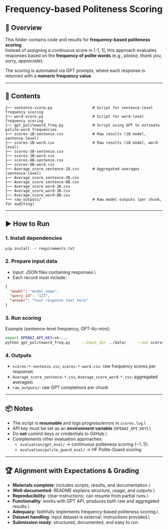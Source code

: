 # Frequency-based Politeness Scoring

## 📌 Overview

This folder contains code and results for **frequency-based politeness
scoring**.\
Instead of assigning a continuous score in \[-1, 1\], this approach
evaluates responses based on the **frequency of polite words** (e.g.,
*please, thank you, sorry, appreciate*).

The scoring is automated via GPT prompts, where each response is
returned with a **numeric frequency value**.

------------------------------------------------------------------------

## 📂 Contents

    ├── sentence-score.py                  # Script for sentence-level frequency scoring
    ├── word-score.py                      # Script for word-level frequency scoring
    ├── gpt_politeword_freq.py             # Script using GPT to estimate polite-word frequencies
    ├── scores-1B-sentence.csv             # Raw results (1B model, sentence-level)
    ├── scores-1B-word.csv                 # Raw results (1B model, word-level)
    ├── scores-3B-sentence.csv
    ├── scores-3B-word.csv
    ├── scores-8B-sentence.csv
    ├── scores-8B-word.csv
    ├── Average_score_sentence-1B.csv      # Aggregated averages (sentence-level)
    ├── Average_score_sentence-3B.csv
    ├── Average_score_sentence-8B.csv
    ├── Average_score_word-1B.csv
    ├── Average_score_word-3B.csv
    ├── Average_score_word-8B.csv
    └── raw_outputs/                       # Raw model outputs (per chunk, for auditing)

------------------------------------------------------------------------

## ▶️ How to Run

### 1. Install dependencies

``` bash
pip install -r requirements.txt
```

### 2. Prepare input data

-   Input: JSON files containing responses.\
-   Each record must include:

``` json
{
  "model": "model_name",
  "query_id": "123",
  "answer": "Your response text here"
}
```

### 3. Run scoring

Example (sentence-level frequency, GPT-4o-mini):

``` bash
export OPENAI_API_KEY=sk-...
python gpt_politeword_freq.py     --input_dir ../data/     --out scores-1B-sentence.csv     --model gpt-4o-mini     --chunk_size 100     --rpm 200     --raw_dir raw_outputs
```

### 4. Outputs

-   `scores-*-sentence.csv`, `scores-*-word.csv`: raw frequency scores
    per response\
-   `Average_score_sentence-*.csv`, `Average_score_word-*.csv`:
    aggregated averages\
-   `raw_outputs/`: raw GPT completions per chunk

------------------------------------------------------------------------

## 📦 Notes

-   The script is **resumable** and logs progress/errors in
    `scores.log`.\
-   API key must be set as an **environment variable**
    (`OPENAI_API_KEY`).\
-   Do **not** commit keys or credentials to GitHub.\
-   Complements other evaluation approaches:
    -   `evaluation/gpt_eval/` → continuous politeness scoring (−1..1)\
    -   `evaluation/polite_guard_eval/` → HF Polite-Guard scoring

------------------------------------------------------------------------

## 🏆 Alignment with Expectations & Grading

-   **Materials complete**: includes scripts, results, and
    documentation.\
-   **Well-documented**: README explains structure, usage, and outputs.\
-   **Reproducibility**: clear instructions; can resume from partial
    runs.\
-   **Functionality**: works with GPT API, produces both raw and
    aggregated results.\
-   **Adequacy**: faithfully implements frequency-based politeness
    scoring.\
-   **Dataset handling**: input dataset is external; instructions
    provided.\
-   **Submission ready**: structured, documented, and easy to run.
